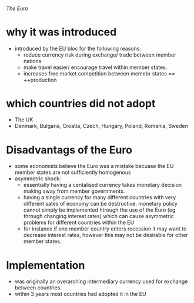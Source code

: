 ###### The Euro

# why it was introduced
- introduced by the EU bloc for the following reasons:
    + reduce currency risk during exchange/ trade between member nations
    + make travel easier/ encourage travel within member states. 
    + increases free market competition between memebr states == ++production 

# which countries did not adopt
- The UK
- Denmark, Bulgaria, Croatia, Czech, Hungary, Poland, Romania, Sweden

# Disadvantags of the Euro
- some economists believe the Euro was a mistake becuase the EU member states are not sufficiently homogenous
- asymmetric shock:
    + essentially having a centalised currency takes monetary decision making away from member governments. 
    + having a single currency for many different countries with very different sates of economy can be destructive. monetary policy cannot simply be implemented htrough the use of the Euro (eg through changing interest rates) which can cause asymmetric problems for different countries within the EU
    + for instance if one member country enters recession it may want to decrease interest rates, however this may not be desirable for other member states. 


# Implementation
- was originally an overarching intermediary currency used for exchange between countries. 
- within 3 years most countries had adopted it in the EU

